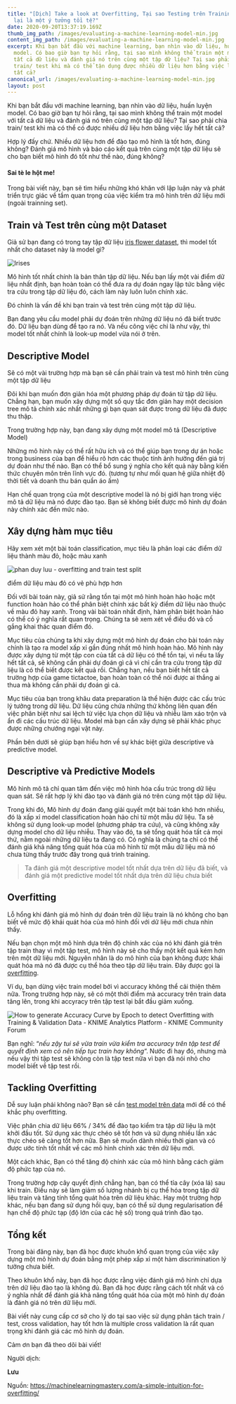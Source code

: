 ```yaml
---
title: "[Dịch] Take a look at Overfitting, Tại sao Testing trên Training Data
  lại là một ý tưởng tồi tệ?"
date: 2020-09-20T13:37:19.169Z
thumb_img_path: /images/evaluating-a-machine-learning-model-min.jpg
content_img_path: /images/evaluating-a-machine-learning-model-min.jpg
excerpt: Khi bạn bắt đầu với machine learning, bạn nhìn vào dữ liệu, huấn luyện
  model. Có bao giờ bạn tự hỏi rằng, tại sao mình không thể train một model với
  tất cả dữ liệu và đánh giá nó trên cùng một tập dữ liệu? Tại sao phải chia
  train/ test khi mà có thể tận dụng được nhiều dữ liệu hơn bằng việc lấy hết
  tất cả?
canonical_url: /images/evaluating-a-machine-learning-model-min.jpg
layout: post
---
```

<!--StartFragment-->

Khi bạn bắt đầu với machine learning, bạn nhìn vào dữ liệu, huấn luyện model. Có bao giờ bạn tự hỏi rằng, tại sao mình không thể train một model với tất cả dữ liệu và đánh giá nó trên cùng một tập dữ liệu? Tại sao phải chia train/ test khi mà có thể có được nhiều dữ liệu hơn bằng việc lấy hết tất cả?

Hợp lý đấy chứ. Nhiều dữ liệu hơn để đào tạo mô hình là tốt hơn, đúng không? Đánh giá mô hình và báo cáo kết quả trên cùng một tập dữ liệu sẽ cho bạn biết mô hình đó tốt như thế nào, đúng không?

#### **Sai tè le hột me**!

Trong bài viết này, bạn sẽ tìm hiểu những khó khăn với lập luận này và phát triển trực giác về tầm quan trọng của việc kiểm tra mô hình trên dữ liệu mới (ngoài trainning set).

## Train và Test trên cùng một Dataset

Giả sử bạn đang có trong tay tập dữ liệu [iris flower dataset](https://en.wikipedia.org/wiki/Iris_flower_data_set), thì model tốt nhất cho dataset này là model gì?[](https://3qeqpr26caki16dnhd19sv6by6v-wpengine.netdna-ssl.com/wp-content/uploads/2014/03/irises.jpg)

![Irises](https://3qeqpr26caki16dnhd19sv6by6v-wpengine.netdna-ssl.com/wp-content/uploads/2014/03/irises.jpg)

Mô hình tốt nhất chính là bản thân tập dữ liệu. Nếu bạn lấy một vài điểm dữ liệu nhất định, bạn hoàn toàn có thể đưa ra dự đoán ngay lập tức bằng việc tra cứu trong tập dữ liệu đó, cách làm này luôn luôn chính xác.

Đó chính là vấn đề khi bạn train và test trên cùng một tập dữ liệu.

Bạn đang yêu cầu model phải dự đoán trên những dữ liệu nó đã biết trước đó. Dữ liệu bạn dùng để tạo ra nó. Và nếu công việc chỉ là như vậy, thì model tốt nhất chính là look-up model vừa nói ở trên.

## Descriptive Model

Sẽ có một vài trường hợp mà bạn sẽ cần phải train và test mô hình trên cùng một tập dữ liệu

Đôi khi bạn muốn đơn giản hóa một phương pháp dự đoán từ tập dữ liệu. Chẳng hạn, bạn muốn xây dựng một số quy tắc đơn giản hay một decision tree mô tả chính xác nhất những gì bạn quan sát được trong dữ liệu đã được thu thập.

Trong trường hợp này, bạn đang xây dựng một model mô tả (Descriptive Model)

Những mô hình này có thể rất hữu ích và có thể giúp bạn trong dự án hoặc trong business của bạn để hiểu rõ hơn các thuộc tính ảnh hưởng đến giá trị dự đoán như thế nào. Bạn có thể bổ sung ý nghĩa cho kết quả này bằng kiến thức chuyên môn trên lĩnh vực đó. (tương tự như mối quan hệ giữa nhiệt độ thời tiết và doanh thu bán quần áo ấm)

Hạn chế quan trọng của một descriptive model là nó bị giới hạn trong việc mô tả dữ liệu mà nó được đào tạo. Bạn sẽ không biết được mô hình dự đoán này chính xác đến mức nào.

## Xây dựng hàm mục tiêu

Hãy xem xét một bài toán classification, mục tiêu là phân loại các điểm dữ liệu thành màu đỏ, hoặc màu xanh[](https://3qeqpr26caki16dnhd19sv6by6v-wpengine.netdna-ssl.com/wp-content/uploads/2014/03/Modeling-a-Target-Function.jpg)

![phan duy luu - overfitting and train test split](https://i.pinimg.com/originals/f8/0e/26/f80e2689b2a05456bf52ae59ff1e8467.jpg)

điểm dữ liệu màu đỏ có vẻ phù hợp hơn

Đối với bài toán này, giả sử rằng tồn tại một mô hình hoàn hảo hoặc một function hoàn hảo có thể phân biệt chính xác bất kỳ điểm dữ liệu nào thuộc về màu đỏ hay xanh. Trong vài bài toán nhất định, hàm phân biệt hoàn hảo có thể có ý nghĩa rất quan trọng. Chúng ta sẽ xem xét về điều đó và cố gắng khai thác quan điểm đó.

Mục tiêu của chúng ta khi xây dựng một mô hình dự đoán cho bài toán này chính là tạo ra model xấp xỉ gần đúng nhất mô hình hoàn hảo. Mô hình này được xây dựng từ một tập con của tất cả dữ liệu có thể tồn tại, vì nếu ta lấy hết tất cả, sẽ không cần phải dự đoán gì cả vì chỉ cần tra cứu trong tập dữ liệu là có thể biết được kết quả rồi. Chẳng hạn, nếu bạn biết hết tất cả trường hợp của game tictactoe, bạn hoàn toàn có thể nói được ai thắng ai thua mà không cần phải dự đoán gì cả.

Mục tiêu của bạn trong khâu data preparation là thể hiện được các cấu trúc lý tưởng trong dữ liệu. Dữ liệu cũng chứa những thứ không liên quan đến việc phân biệt như sai lệch từ việc lựa chọn dữ liệu và nhiễu làm xáo trộn và ẩn đi các cấu trúc dữ liệu. Model mà bạn cần xây dựng sẽ phải khác phục được những chướng ngại vật này.

Phần bên dưới sẽ giúp bạn hiểu hơn về sự khác biệt giữa descriptive và predictive model.

## Descriptive và Predictive Models

Mô hình mô tả chỉ quan tâm đến việc mô hình hóa cấu trúc trong dữ liệu quan sát. Sẽ rất hợp lý khi đào tạo và đánh giá nó trên cùng một tập dữ liệu.

Trong khi đó, Mô hình dự đoán đang giải quyết một bài toán khó hơn nhiều, đó là xấp xỉ model classification hoàn hảo chỉ từ một mẫu dữ liệu. Ta sẽ không sử dụng look-up model (phương pháp tra cứu), và cũng không xây dựng model cho dữ liệu nhiễu. Thay vào đó, ta sẽ tổng quát hóa tất cả mọi thứ, nằm ngoài những dữ liệu ta đang có. Có nghĩa là chúng ta chỉ có thể đánh giá khả năng tổng quát hóa của mô hình từ một mẫu dữ liệu mà nó chưa từng thấy trước đây trong quá trình training.

> Ta đánh giá một descriptive model tốt nhất dựa trên dữ liệu đã biết, và đánh giá một predictive model tốt nhất dựa trên dữ liệu chưa biết

## Overfitting

Lỗ hổng khi đánh giá mô hình dự đoán trên dữ liệu train là nó không cho bạn biết về mức độ khái quát hóa của mô hình đối với dữ liệu mới chưa nhìn thấy.

Nếu bạn chọn một mô hình dựa trên độ chính xác của nó khi đánh giá trên tập train thay vì một tập test, mô hình này sẽ cho thấy một kết quả kém hơn trên một dữ liệu mới. Nguyên nhân là do mô hình của bạn không được khái quát hóa mà nó đã được cụ thể hóa theo tập dữ liệu train. Đây được gọi là [overfitting](https://en.wikipedia.org/wiki/Overfitting).

Ví dụ, bạn dừng việc train model bởi vì accuracy không thể cải thiện thêm nữa. Trong trường hợp này, sẽ có một thời điểm mà accuracy trên train data tăng lên, trong khi accyracy trên tập test lại bắt đầu giảm xuống.

![How to generate Accuracy Curve by Epoch to detect Overfitting with Training  & Validation Data - KNIME Analytics Platform - KNIME Community Forum](https://forum.knime.com/uploads/default/original/2X/c/c03f5837ac919e7152bdb84b2891d5d0e2674dbf.png)

Bạn nghĩ: “*nếu zậy tui sẽ vừa train vừa kiểm tra accuracy trên tập test để quyết định xem có nên tiếp tục train hay không*“. Nước đi hay đó, nhưng mà nếu vậy thì tập test sẽ không còn là tập test nữa vì bạn đã nói nhỏ cho model biết về tập test rồi.

## Tackling Overfitting

Dễ suy luận phải không nào? Bạn sẽ cần [test model trên data](http://machinelearningmastery.com/how-to-choose-the-right-test-options-when-evaluating-machine-learning-algorithms/) mới để có thể khắc phụ overfitting.[](https://3qeqpr26caki16dnhd19sv6by6v-wpengine.netdna-ssl.com/wp-content/uploads/2014/03/overfit.jpg)

Việc phân chia dữ liệu 66% / 34% để đào tạo kiểm tra tập dữ liệu là một khởi đầu tốt. Sử dụng xác thực chéo sẽ tốt hơn và sử dụng nhiều lần xác thực chéo sẽ càng tốt hơn nữa. Bạn sẽ muốn dành nhiều thời gian và có được ước tính tốt nhất về các mô hình chính xác trên dữ liệu mới.

Một cách khác, Bạn có thể tăng độ chính xác của mô hình bằng cách giảm độ phức tạp của nó.

Trong trường hợp cây quyết định chẳng hạn, bạn có thể tỉa cây (xóa lá) sau khi train. Điều này sẽ làm giảm số lượng nhánh bị cụ thể hóa trong tập dữ liệu train và tăng tính tổng quát hóa trên dữ liệu khác. Hay một trường hợp khác, nếu bạn đang sử dụng hồi quy, bạn có thể sử dụng regularisation để hạn chế độ phức tạp (độ lớn của các hệ số) trong quá trình đào tạo.

## Tổng kết

Trong bài đăng này, bạn đã học được khuôn khổ quan trọng của việc xây dựng một mô hình dự đoán bằng một phép xấp xỉ một hàm discrimination lý tưởng chưa biết.

Theo khuôn khổ này, bạn đã học được rằng việc đánh giá mô hình chỉ dựa trên dữ liệu đào tạo là không đủ. Bạn đã học được rằng cách tốt nhất và có ý nghĩa nhất để đánh giá khả năng tổng quát hóa của một mô hình dự đoán là đánh giá nó trên dữ liệu mới.

Bài viết này cung cấp cơ sở cho lý do tại sao việc sử dụng phân tách train / test, cross validation, hay tốt hơn là multiple cross validation là rất quan trọng khi đánh giá các mô hình dự đoán.

Cảm ơn bạn đã theo dõi bài viết!

Người dịch:

**Lưu**

Nguồn: <https://machinelearningmastery.com/a-simple-intuition-for-overfitting/>

<!--EndFragment-->